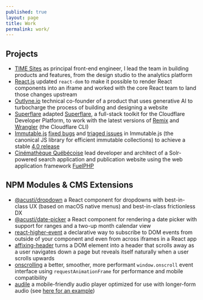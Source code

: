 ```yaml
---
published: true
layout: page
title: Work
permalink: work/
---
```


## Projects

-   [TIME Sites][] as principal front-end engineer, I lead the team in building products and features, from the design studio to the analytics platform
-   [React.js][] updated `react-dom` to make it possible to render React components into an iframe and worked with the core React team to land those changes upstream
-   [Outlyne.io][] technical co-founder of a product that uses generative AI to turbocharge the process of building and designing a website
-   [Superflare][] adapted [Superflare][superflare-docs], a full-stack toolkit for the Cloudflare Developer Platform, to work with the latest versions of [Remix][remix-docs] and [Wrangler][] (the Cloudflare CLI)
-   [Immutable.js][] [fixed bugs][immutable.js prs] and [triaged issues][immutable.js issues] in Immutable.js (the canonical JS library for efficient immutable collections) to achieve a stable [4.0 release][immutable.js release]
-   [Cinémathèque Québécoise][cq] lead developer and architect of a Solr-powered search application and publication website using the web application framework [FuelPHP][]

[time sites]: https://jeremy-willer.getbrandcast.com
[react.js]: https://github.com/facebook/react/pull/12037
[immutable.js]: https://github.com/immutable-js/immutable-js/
[immutable.js prs]: https://github.com/immutable-js/immutable-js/pulls?q=is%3Apr+author%3Aacusti
[immutable.js issues]: https://github.com/immutable-js/immutable-js/issues/1494#issuecomment-386208338
[immutable.js release]: https://github.com/immutable-js/immutable-js/releases/tag/v4.0.0
[outlyne.io]: https://outlyne.io
[superflare]: https://github.com/jplhomer/superflare/pull/66
[superflare-docs]: https://superflare.dev
[remix-docs]: https://remix.run
[wrangler]: https://developers.cloudflare.com/workers/wrangler/
[cq]: http://collections.cinematheque.qc.ca/ 'Collections en ligne | La Cinémathèque québécoise'
[fuelphp]: http://www.fuelphp.com/ 'A CodeIgniter-like PHP5+ MVC framework'

## NPM Modules & CMS Extensions

-   [@acusti/dropdown][] a React component for dropdowns with best-in-class UX (based on macOS native menus) and best-in-class frictionless DX
-   [@acusti/date-picker][] a React component for rendering a date picker with support for ranges and a two-up month calendar view
-   [react-higher-event][] a declarative way to subscribe to DOM events from outside of your component and even from across iframes in a React app
-   [affixing-header][] turns a DOM element into a header that scrolls away as a user navigates down a page but reveals itself naturally when a user scrolls upwards
-   [onscrolling][] a better, smoother, more performant `window.onscroll` event interface using `requestAnimationFrame` for performance and mobile compatibility
-   [audile][] a mobile-friendly audio player optimized for use with longer-form audio (see [here for an example][audile example])

[@acusti/dropdown]: https://github.com/acusti/uikit/tree/main/packages/dropdown
[@acusti/date-picker]: http://github.com/acusti/uikit/tree/main/packages/date-picker
[react-higher-event]: https://github.com/bloodyowl/react-higher-event
[onscrolling]: https://github.com/acusti/onscrolling
[affixing-header]: https://github.com/acusti/affixing-header
[audile]: https://github.com/acusti/audile
[audile example]: https://www.chrispattonmusic.com/nissas-flute/
